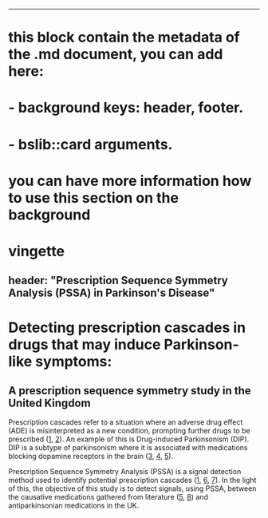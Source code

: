 -----
# this block contain the metadata of the .md document, you can add here:
#   - background keys: header, footer.
#   - bslib::card arguments.
# you can have more information how to use this section on the background
# vingette
header: "Prescription Sequence Symmetry Analysis (PSSA) in Parkinson's Disease"
-----

# Detecting prescription cascades in drugs that may induce Parkinson-like symptoms:
## A prescription sequence symmetry study in the United Kingdom 

Prescription cascades refer to a situation where an adverse drug effect (ADE) is
misinterpreted as a new condition, prompting further drugs to be prescribed ([1](https://pubmed.ncbi.nlm.nih.gov/34324873/),
[2](https://pubmed.ncbi.nlm.nih.gov/36045504/)). An example of this is Drug-induced Parkinsonism (DIP).
DIP is a subtype of parkinsonism where it is associated with medications blocking dopamine receptors in the brain ([3](https://pubmed.ncbi.nlm.nih.gov/31865063/), 
[4](https://pubmed.ncbi.nlm.nih.gov/30687468/), [5](https://pubmed.ncbi.nlm.nih.gov/22523509/)). 


Prescription Sequence Symmetry Analysis (PSSA) is a signal detection method used to identify potential prescription cascades 
([1](https://pubmed.ncbi.nlm.nih.gov/34324873/), [6](https://pubmed.ncbi.nlm.nih.gov/25907076/), 
[7](https://bmcmedresmethodol.biomedcentral.com/articles/10.1186/s12874-023-02108-y)). 
In the light of this, the objective of this study is to detect signals, using PSSA, 
between the causative medications gathered from literature ([5](https://pubmed.ncbi.nlm.nih.gov/22523509/), [8](https://pubmed.ncbi.nlm.nih.gov/36573102/)) and antiparkinsonian medications in the UK. 



